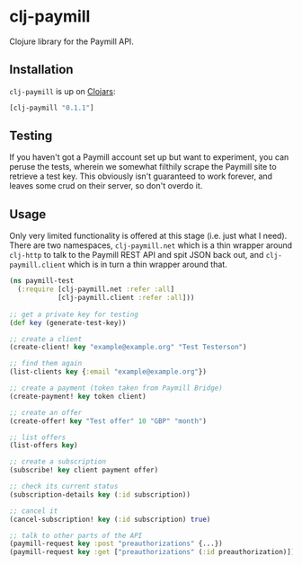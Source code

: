 clj-paymill
===========

Clojure library for the Paymill API.

Installation
------------

`clj-paymill` is up on [Clojars](http://clojars.org/clj-paymill):

```clojure
[clj-paymill "0.1.1"]
```

Testing
-------

If you haven't got a Paymill account set up but want to experiment, you can peruse the tests, wherein we somewhat filthily scrape the Paymill site to retrieve a test key. This obviously isn't guaranteed to work forever, and leaves some crud on their server, so don't overdo it.

Usage
-----

Only very limited functionality is offered at this stage (i.e. just what I need). There are two namespaces, `clj-paymill.net` which is a thin wrapper around `clj-http` to talk to the Paymill REST API and spit JSON back out, and `clj-paymill.client` which is in turn a thin wrapper around that.

```clojure
(ns paymill-test
  (:require [clj-paymill.net :refer :all]
            [clj-paymill.client :refer :all]))
        
;; get a private key for testing 
(def key (generate-test-key))

;; create a client
(create-client! key "example@example.org" "Test Testerson")

;; find them again
(list-clients key {:email "example@example.org"})

;; create a payment (token taken from Paymill Bridge)
(create-payment! key token client)

;; create an offer
(create-offer! key "Test offer" 10 "GBP" "month")

;; list offers
(list-offers key)

;; create a subscription
(subscribe! key client payment offer)

;; check its current status
(subscription-details key (:id subscription))

;; cancel it
(cancel-subscription! key (:id subscription) true)

;; talk to other parts of the API
(paymill-request key :post "preauthorizations" {...})
(paymill-request key :get ["preauthorizations" (:id preauthorization)])
```
